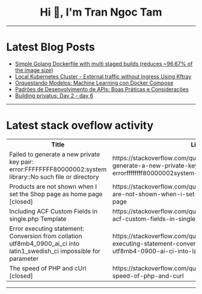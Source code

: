 <h1 align="center">Hi 👋, I'm Tran Ngoc Tam</h1>

---

# Latest Blog Posts 
<!-- BLOG-POST-LIST:START -->
- [Simple Golang Dockerfile with multi staged builds &lpar;reduces ~96.67% of the image size&rpar;](https://dev.to/thayto/simple-golang-dockerfile-with-multi-staged-builds-reduces-9667-of-the-image-size-1m3d)
- [Local Kubernetes Cluster - External traffic without Ingress Using Kftray](https://dev.to/hcavarsan/local-kubernetes-cluster-external-traffic-without-ingress-using-kftray-2n66)
- [Orquestando Modelos: Machine Learning con Docker Compose](https://dev.to/yharyarias/orquestando-modelos-machine-learning-con-docker-compose-i31)
- [Padrões de Desenvolvimento de APIs: Boas Práticas e Considerações](https://dev.to/alexjosesilvati/padroes-de-desenvolvimento-de-apis-boas-praticas-e-consideracoes-hgl)
- [Building privatus: Day 2 - day 6](https://dev.to/ezpieco/building-privatus-day-2-day-6-4pe7)
<!-- BLOG-POST-LIST:END -->

---

# Latest stack oveflow activity
<table>
  <tr><th>Title</th><th>Link</th></tr>
  <!-- STACKOVERFLOW:START --><tr><td>Failed to generate a new private key pair: error:FFFFFFFF80000002:system library::No such file or directory</td><td>https://stackoverflow.com/questions/79041001/failed-to-generate-a-new-private-key-pair-errorffffffff80000002system-library</td></tr><tr><td>Products are not shown when I set the Shop page as home page [closed]</td><td>https://stackoverflow.com/questions/79040983/products-are-not-shown-when-i-set-the-shop-page-as-home-page</td></tr><tr><td>Including ACF Custom Fields in single.php Template</td><td>https://stackoverflow.com/questions/79040876/including-acf-custom-fields-in-single-php-template</td></tr><tr><td>Error executing statement: Conversion from collation utf8mb4_0900_ai_ci into latin1_swedish_ci impossible for parameter</td><td>https://stackoverflow.com/questions/79040815/error-executing-statement-conversion-from-collation-utf8mb4-0900-ai-ci-into-lat</td></tr><tr><td>The speed of PHP and cUrl [closed]</td><td>https://stackoverflow.com/questions/79040705/the-speed-of-php-and-curl</td></tr><!-- STACKOVERFLOW:END -->
</table>

---


